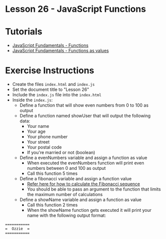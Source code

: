 # Lesson 26 - JavaScript Functions

# Tutorials

- [JavaScript Fundamentals - Functions](https://javascript.info/function-basics)
- [JavaScript Fundamentals - Functions as values](https://javascript.info/function-expressions)

# Exercise Instructions

- Create the files `index.html` and `index.js`
- Set the document title to "Lesson 26"
- Include the `index.js` file into the `index.html`
- Inside the `index.js`:
  - Define a function that will show even numbers from 0 to 100 as output
  - Define a function named showUser that will output the following data:
    - Your name
    - Your age
    - Your phone number
    - Your street
    - Your postal code
    - If you're married or not (boolean)
  - Define a evenNumbers variable and assign a function as value
    - When executed the evenNumbers function will print even numbers between 0 and 100 as output
    - Call this function 5 times
  - Define a fibonacci variable and assign a function value
    - [Refer here for how to calculate the Fibonacci sequence](https://www.mathsisfun.com/numbers/fibonacci-sequence.html)
    - You should be able to pass an argument to the function that limits the maximum number of calculations
  - Define a showName variable and assign a function as value
    - Call this function 2 times
    - When the showName function gets executed it will print your name with the following output format:
```
===========
=  Ozzie  =
===========
```
